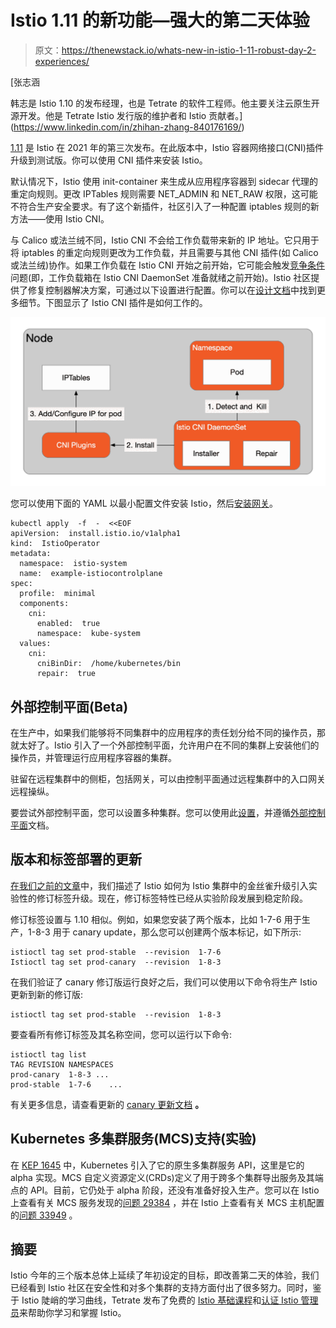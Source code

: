 # Istio 1.11 的新功能—强大的第二天体验

> 原文：<https://thenewstack.io/whats-new-in-istio-1-11-robust-day-2-experiences/>

[](https://www.linkedin.com/in/zhihan-zhang-840176169/)

 [张志涵

韩志是 Istio 1.10 的发布经理，也是 Tetrate 的软件工程师。他主要关注云原生开源开发。他是 Tetrate Istio 发行版的维护者和 Istio 贡献者。](https://www.linkedin.com/in/zhihan-zhang-840176169/) [](https://www.linkedin.com/in/zhihan-zhang-840176169/)

[1.11](https://istio.io/latest/news/releases/1.11.x/announcing-1.11/) 是 Istio 在 2021 年的第三次发布。在此版本中，Istio 容器网络接口(CNI)插件升级到测试版。你可以使用 CNI 插件来安装 Istio。

默认情况下，Istio 使用 init-container 来生成从应用程序容器到 sidecar 代理的重定向规则。更改 IPTables 规则需要 NET_ADMIN 和 NET_RAW 权限，这可能不符合生产安全要求。有了这个新插件，社区引入了一种配置 iptables 规则的新方法——使用 Istio CNI。

与 Calico 或法兰绒不同，Istio CNI 不会给工作负载带来新的 IP 地址。它只用于将 iptables 的重定向规则更改为工作负载，并且需要与其他 CNI 插件(如 Calico 或法兰绒)协作。如果工作负载在 Istio CNI 开始之前开始，它可能会触发[竞争条件](https://github.com/istio/istio/issues/11037)问题(即，工作负载箱在 Istio CNI DaemonSet 准备就绪之前开始)。Istio 社区提供了修复控制器解决方案，可通过以下设置进行配置。你可以在[设计文档](https://docs.google.com/document/d/1whTdGCaaD-WPp21XxiLwllnegZpA2FcVLubNm0Tmc98/edit)中找到更多细节。下图显示了 Istio CNI 插件是如何工作的。

[![](img/6e40a3f9f9abefd8ecf80bdbc5d4e9c5.png)](https://cdn.thenewstack.io/media/2021/08/2ee5750f-image2.png)

您可以使用下面的 YAML 以最小配置文件安装 Istio，然后[安装网关](https://istio.io/latest/docs/setup/additional-setup/gateway/)。

```
kubectl apply  -f  -  <<EOF
apiVersion:  install.istio.io/v1alpha1
kind:  IstioOperator
metadata:
  namespace:  istio-system
  name:  example-istiocontrolplane
spec:
  profile:  minimal
  components:
    cni:
      enabled:  true
      namespace:  kube-system
  values:
    cni:
      cniBinDir:  /home/kubernetes/bin
      repair:  true

```

## 外部控制平面(Beta)

在生产中，如果我们能够将不同集群中的应用程序的责任划分给不同的操作员，那就太好了。Istio 引入了一个外部控制平面，允许用户在不同的集群上安装他们的操作员，并管理运行应用程序容器的集群。

驻留在远程集群中的侧柜，包括网关，可以由控制平面通过远程集群中的入口网关远程操纵。

要尝试外部控制平面，您可以设置多种集群。您可以使用此[设置](https://github.com/istio/istio/blob/master/prow/integ-suite-kind.sh)，并遵循[外部控制平面](https://istio.io/latest/docs/setup/install/external-controlplane/)文档。

## 版本和标签部署的更新

[在我们之前的文章](https://thenewstack.io/istio-1-10-improves-scalability-and-revision-control/)中，我们描述了 Istio 如何为 Istio 集群中的金丝雀升级引入实验性的修订标签升级。现在，修订标签特性已经从实验阶段发展到稳定阶段。

修订标签设置与 1.10 相似。例如，如果您安装了两个版本，比如 1-7-6 用于生产，1-8-3 用于 canary update，那么您可以创建两个版本标记，如下所示:

```
istioctl tag set prod-stable  --revision  1-7-6
Istioctl tag set prod-canary  --revision  1-8-3

```

在我们验证了 canary 修订版运行良好之后，我们可以使用以下命令将生产 Istio 更新到新的修订版:

```
istioctl tag set prod-stable  --revision  1-8-3

```

要查看所有修订标签及其名称空间，您可以运行以下命令:

```
istioctl tag list
TAG REVISION NAMESPACES
prod-canary  1-8-3 ...
prod-stable  1-7-6    ...

```

有关更多信息，请查看更新的 [canary 更新文档](https://istio.io/latest/docs/setup/upgrade/canary/#stable-revision-labels-experimental) **。**

## Kubernetes 多集群服务(MCS)支持(实验)

在 [KEP 1645](https://github.com/kubernetes/enhancements/tree/master/keps/sig-multicluster/1645-multi-cluster-services-api) 中，Kubernetes 引入了它的原生多集群服务 API，这里是它的 alpha 实现。MCS 自定义资源定义(CRDs)定义了用于跨多个集群导出服务及其端点的 API。目前，它仍处于 alpha 阶段，还没有准备好投入生产。您可以在 Istio 上查看有关 MCS 服务发现的[问题 29384](https://github.com/istio/istio/issues/29384) ，并在 Istio 上查看有关 MCS 主机配置的[问题 33949](https://github.com/istio/istio/issues/33949) 。

## 摘要

Istio 今年的三个版本总体上延续了年初设定的目标，即改善第二天的体验，我们已经看到 Istio 社区在安全性和对多个集群的支持方面付出了很多努力。同时，鉴于 Istio 陡峭的学习曲线，Tetrate 发布了免费的 [Istio 基础课程](https://academy.tetrate.io/courses/istio-fundamentals)和[认证 Istio 管理员](https://academy.tetrate.io/courses/certified-istio-administrator)来帮助你学习和掌握 Istio。

<svg xmlns:xlink="http://www.w3.org/1999/xlink" viewBox="0 0 68 31" version="1.1"><title>Group</title> <desc>Created with Sketch.</desc></svg>